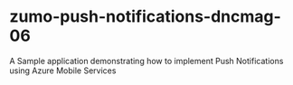 zumo-push-notifications-dncmag-06
=================================

A Sample application demonstrating how to implement Push Notifications using Azure Mobile Services
